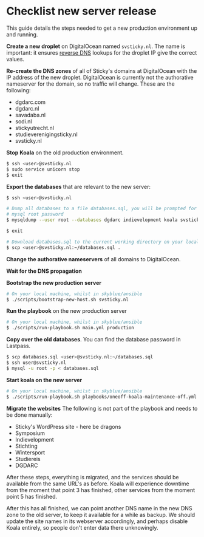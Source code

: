 # Checklist new server release

This guide details the steps needed to get a new production environment up and
running.

**Create a new droplet** on DigitalOcean named `svsticky.nl`. The name is
important: it ensures [reverse DNS] lookups for the droplet IP give the correct
values.

**Re-create the DNS zones** of all of Sticky's domains at DigitalOcean with the
IP address of the new droplet. DigitalOcean is currently not the authorative
nameserver for the domain, so no traffic will change. These are the following:

 - dgdarc.com
 - dgdarc.nl
 - savadaba.nl
 - sodi.nl
 - stickyutrecht.nl
 - studieverenigingsticky.nl
 - svsticky.nl

**Stop Koala** on the old production environment.

```bash
$ ssh <user>@svsticky.nl
$ sudo service unicorn stop
$ exit
```

**Export the databases** that are relevant to the new server:

```bash
$ ssh <user>@svsticky.nl

# Dump all databases to a file databases.sql, you will be prompted for the
# mysql root password
$ mysqldump --user root --databases dgdarc indievelopment koala svsticky > databases.sql

$ exit

# Download databases.sql to the current working directory on your local machine
$ scp <user>@svsticky.nl:~/databases.sql .
```

**Change the authorative nameservers** of all domains to DigitalOcean.

**Wait for the DNS propagation**

**Bootstrap the new production server**

```bash
# On your local machine, whilst in skyblue/ansible
$ ./scripts/bootstrap-new-host.sh svsticky.nl
```

**Run the playbook** on the new production server

```bash
# On your local machine, whilst in skyblue/ansible
$ ./scripts/run-playbook.sh main.yml production
```

**Copy over the old databases**. You can find the database password in
Lastpass.

```bash
$ scp databases.sql <user>@svsticky.nl:~/databases.sql
$ ssh user@svsticky.nl
$ mysql -u root -p < databases.sql
```

**Start koala on the new server**

```bash
# On your local machine, whilst in skyblue/ansible
$ ./scripts/run-playbook.sh playbooks/oneoff-koala-maintenance-off.yml production
```

**Migrate the websites** The following is not part of the playbook and needs to
be done manually:

 - Sticky's WordPress site - here be dragons
 - Symposium
 - Indievelopment
 - Stichting
 - Wintersport
 - Studiereis
 - DGDARC

After these steps, everything is migrated, and the services should be available
from the same URL's as before. Koala will experience downtime from the moment
that point 3 has finished, other services from the moment point 5 has finished.

After this has all finished, we can point another DNS name in the new DNS zone
to the old server, to keep it available for a while as backup. We should update
the site names in its webserver accordingly, and perhaps disable Koala entirely,
so people don't enter data there unknowingly.

 [reverse DNS]:https://en.wikipedia.org/wiki/Reverse_DNS_lookup
